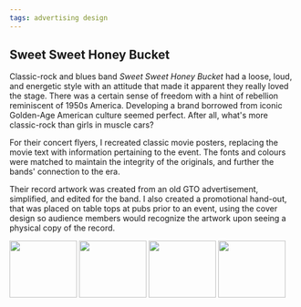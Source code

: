 ```yaml
---
tags: advertising design
---
```


<article>
<h1>Sweet Sweet Honey Bucket</h1>
<section>
<p>Classic-rock and blues band <em>Sweet Sweet Honey Bucket</em> had a loose, loud, and energetic style with an attitude that made it apparent they really loved the stage. There was a certain sense of freedom with a hint of rebellion reminiscent of 1950s America. Developing a brand borrowed from iconic Golden-Age American culture seemed perfect. After all, what's more classic-rock than girls in muscle cars?</p>
<p>For their concert flyers, I recreated classic movie posters, replacing the movie text with information pertaining to the event. The fonts and colours were matched to maintain the integrity of the originals, and further the bands' connection to the era.</p>
<p>Their record artwork was created from an old GTO advertisement, simplified, and edited for the band. I also created a promotional hand-out, that was placed on table tops at pubs prior to an event, using the cover design so audience members would recognize the artwork upon seeing a physical copy of the record.</p>
</section>
<aside><div class="left">
<a href="{{ site.url }}/images/SSHB1.jpg" class="fancybox" title="Sweet Sweet Honey Bucket Concert Poster" rel="SSHB"><img src="{{ site.url }}/images/SSHB1-thumb.jpg" width="118" height="100"></a>
<a href="{{ site.url }}/images/SSHB2.jpg" class="fancybox" title="Sweet Sweet Honey Bucket Concert Poster" rel="SSHB"><img src="{{ site.url }}/images/SSHB2-thumb.jpg" width="118" height="100"></a>
<a href="{{ site.url }}/images/SSHB3.jpg" class="fancybox" title="So It Goes LP" rel="SSHB"><img src="{{ site.url }}/images/SSHB3-thumb.jpg" width="118" height="100"></a>
<a href="{{ site.url }}/images/SSHB4.jpg" class="fancybox" title="Sweet Sweet Honey Bucket Table Handbill" rel="SSHB"><img src="{{ site.url }}/images/SSHB4-thumb.jpg" width="118" height="100"></a>
</div></aside>
</article>
<div class="clear"></div>
